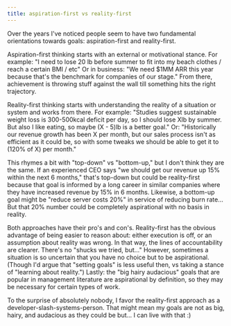 ```yaml
---
title: aspiration-first vs reality-first
---
```


Over the years I've noticed people seem to have two fundamental orientations towards goals: aspiration-first and
reality-first.

Aspiration-first thinking starts with an external or motivational stance.  For example: "I need to lose 20 lb before
summer to fit into my beach clothes / reach a certain BMI / etc"  Or in business: "We need $1MM ARR this year because
that's the benchmark for companies of our stage."  From there, achievement is throwing stuff against the wall till
something hits the right trajectory.

Reality-first thinking starts with understanding the reality of a situation or system and works from there.  For
example: "Studies suggest sustainable weight loss is 300-500kcal deficit per day, so I should lose Xlb by summer.  But
also I like eating, so maybe (X - 5)lb is a better goal."  Or: "Historically our revenue growth has been X per month,
but our sales process isn't as efficient as it could be, so with some tweaks we should be able to get it to (120% of X)
per month."

This rhymes a bit with "top-down" vs "bottom-up," but I don't think they are the same.  If an experienced CEO says "we
should get our revenue up 15% within the next 6 months," that's top-down but could be reality-first because that goal is
informed by a long career in similar companies where they have increased revenue by 15% in 6 months.  Likewise, a
bottom-up goal might be "reduce server costs 20%" in service of reducing burn rate... But that 20% number could be
completely aspirational with no basis in reality.

Both approaches have their pro's and con's.  Reality-first has the obvious advantage of being easier to reason about:
either execution is off, or an assumption about reality was wrong.  In that way, the lines of accountability are
clearer.  There's no "shucks we tried, but..."  However, sometimes a situation is so uncertain that you have no choice
but to be aspirational.  (Though I'd argue that "setting goals" is less useful then, vs taking a stance of "learning
about reality.")  Lastly: the "big hairy audacious" goals that are popular in management literature are aspirational by
definition, so they may be necessary for certain types of work.

To the surprise of absolutely nobody, I favor the reality-first approach as a developer-slash-systems-person.  That
might mean my goals are not as big, hairy, and audacious as they could be but... I can live with that :)
